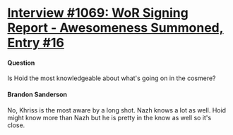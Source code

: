 # [Interview #1069: WoR Signing Report - Awesomeness Summoned, Entry #16](https://www.theoryland.com/intvmain.php?i=1069#16)

#### Question

Is Hoid the most knowledgeable about what's going on in the cosmere?

#### Brandon Sanderson

No, Khriss is the most aware by a long shot. Nazh knows a lot as well. Hoid might know more than Nazh but he is pretty in the know as well so it's close.

